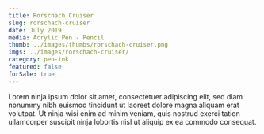 ```yaml
---
title: Rorschach Cruiser
slug: rorschach-cruiser
date: July 2019
media: Acrylic Pen - Pencil
thumb: ../images/thumbs/rorschach-cruiser.png
imgs: ../images/rorschach-cruiser/
category: pen-ink
featured: false
forSale: true
---
```


Lorem ninja ipsum dolor sit amet, consectetuer adipiscing elit, sed diam nonummy nibh euismod tincidunt ut laoreet dolore magna aliquam erat volutpat. Ut ninja wisi enim ad minim veniam, quis nostrud exerci tation ullamcorper suscipit ninja lobortis nisl ut aliquip ex ea commodo consequat.